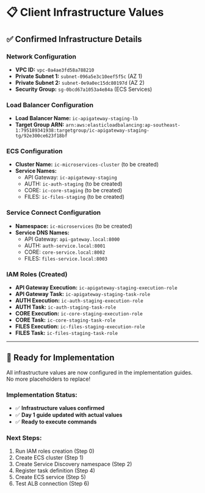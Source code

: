# 📋 Client Infrastructure Values

## ✅ **Confirmed Infrastructure Details**

### **Network Configuration**
- **VPC ID:** `vpc-0a4ae3fd58a788210`
- **Private Subnet 1:** `subnet-096a5e3c10eef5f5c` (AZ 1)
- **Private Subnet 2:** `subnet-0e9a0ec15dc80197d` (AZ 2)
- **Security Group:** `sg-0bcd67a1053a4e84a` (ECS Services)

### **Load Balancer Configuration**
- **Load Balancer Name:** `ic-apigateway-staging-lb`
- **Target Group ARN:** `arn:aws:elasticloadbalancing:ap-southeast-1:795189341938:targetgroup/ic-apigateway-staging-tg/92e300ce623f18bf`

### **ECS Configuration**
- **Cluster Name:** `ic-microservices-cluster` (to be created)
- **Service Names:**
  - API Gateway: `ic-apigateway-staging`
  - AUTH: `ic-auth-staging` (to be created)
  - CORE: `ic-core-staging` (to be created)
  - FILES: `ic-files-staging` (to be created)

### **Service Connect Configuration**
- **Namespace:** `ic-microservices` (to be created)
- **Service DNS Names:**
  - API Gateway: `api-gateway.local:8000`
  - AUTH: `auth-service.local:8001`
  - CORE: `core-service.local:8002`
  - FILES: `files-service.local:8003`

### **IAM Roles (Created)**
- **API Gateway Execution:** `ic-apigateway-staging-execution-role`
- **API Gateway Task:** `ic-apigateway-staging-task-role`
- **AUTH Execution:** `ic-auth-staging-execution-role`
- **AUTH Task:** `ic-auth-staging-task-role`
- **CORE Execution:** `ic-core-staging-execution-role`
- **CORE Task:** `ic-core-staging-task-role`
- **FILES Execution:** `ic-files-staging-execution-role`
- **FILES Task:** `ic-files-staging-task-role`

---

## 🎯 **Ready for Implementation**

All infrastructure values are now configured in the implementation guides. No more placeholders to replace!

### **Implementation Status:**
- ✅ **Infrastructure values confirmed**
- ✅ **Day 1 guide updated with actual values**
- ✅ **Ready to execute commands**

### **Next Steps:**
1. Run IAM roles creation (Step 0)
2. Create ECS cluster (Step 1)
3. Create Service Discovery namespace (Step 2)
4. Register task definition (Step 4)
5. Create ECS service (Step 5)
6. Test ALB connection (Step 6)
